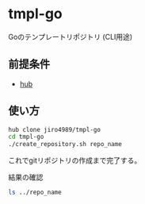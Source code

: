 # tmpl-go

Goのテンプレートリポジトリ (CLI用途)

## 前提条件

- [hub](https://github.com/github/hub)

## 使い方

```bash
hub clone jiro4989/tmpl-go
cd tmpl-go
./create_repository.sh repo_name
```

これでgitリポジトリの作成まで完了する。

結果の確認

```bash
ls ../repo_name
```
